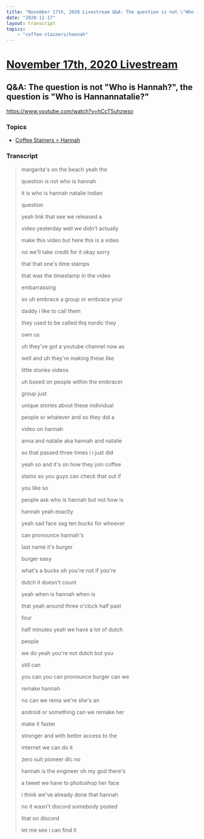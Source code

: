 ```yaml
---
title: "November 17th, 2020 Livestream Q&A: The question is not \"Who is Hannah?\", the question is \"Who is Hannannatalie?\""
date: "2020-11-17"
layout: transcript
topics:
    - "coffee-stainers/hannah"
---
```

# [November 17th, 2020 Livestream](../2020-11-17.md)
## Q&A: The question is not "Who is Hannah?", the question is "Who is Hannannatalie?"
https://www.youtube.com/watch?v=hCcT5uhzwso

### Topics
* [Coffee Stainers > Hannah](../topics/coffee-stainers/hannah.md)

### Transcript

> margarita's on the beach yeah the
> 
> question is not who is hannah
> 
> it is who is hannah natalie indian
> 
> question
> 
> yeah link that see we released a
> 
> video yesterday well we didn't actually
> 
> make this video but here this is a video
> 
> no we'll take credit for it okay sorry
> 
> that that one's time stamps
> 
> that was the timestamp in the video
> 
> embarrassing
> 
> so uh embrace a group or embrace your
> 
> daddy i like to call them
> 
> they used to be called thq nordic they
> 
> own us
> 
> uh they've got a youtube channel now as
> 
> well and uh they're making these like
> 
> little stories videos
> 
> uh based on people within the embracer
> 
> group just
> 
> unique stories about these individual
> 
> people or whatever and so they did a
> 
> video on hannah
> 
> anna and natalie aka hannah and natalie
> 
> so that passed three times i i just did
> 
> yeah so and it's on how they join coffee
> 
> stains so you guys can check that out if
> 
> you like so
> 
> people ask who is hannah but not how is
> 
> hannah yeah exactly
> 
> yeah sad face sag ten bucks for whoever
> 
> can pronounce hannah's
> 
> last name it's burger
> 
> burger easy
> 
> what's a bucks oh you're not if you're
> 
> dutch it doesn't count
> 
> yeah when is hannah when is
> 
> that yeah around three o'clock half past
> 
> four
> 
> half minutes yeah we have a lot of dutch
> 
> people
> 
> we do yeah you're not dutch but you
> 
> still can
> 
> you can you can pronounce burger can we
> 
> remake hannah
> 
> no can we rema we're she's an
> 
> android or something can we remake her
> 
> make it faster
> 
> stronger and with better access to the
> 
> internet we can do it
> 
> zero suit pioneer dlc no
> 
> hannah is the engineer oh my god there's
> 
> a tweet we have to photoshop her face
> 
> i think we've already done that hannah
> 
> no it wasn't discord somebody posted
> 
> that on discord
> 
> let me see i can find it
> 
